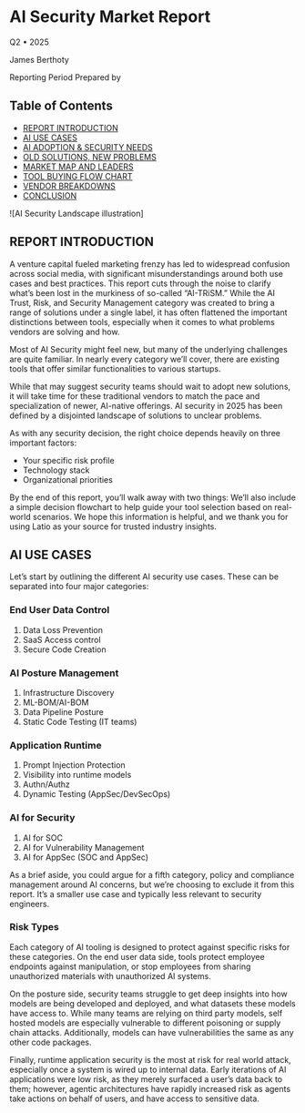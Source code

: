 # AI Security Market Report

Q2 • 2025

James Berthoty

Reporting Period
Prepared by

## Table of Contents
- [REPORT INTRODUCTION](#report-introduction)
- [AI USE CASES](#ai-use-cases)
- [AI ADOPTION & SECURITY NEEDS](#ai-adoption--security-needs)
- [OLD SOLUTIONS, NEW PROBLEMS](#old-solutions-new-problems)
- [MARKET MAP AND LEADERS](#market-map-and-leaders)
- [TOOL BUYING FLOW CHART](#tool-buying-flow-chart)
- [VENDOR BREAKDOWNS](#vendor-breakdowns)
- [CONCLUSION](#conclusion)

![AI Security Landscape illustration]

## REPORT INTRODUCTION

A venture capital fueled marketing frenzy has led to widespread confusion across social media, with significant misunderstandings around both use cases and best practices. This report cuts through the noise to clarify what’s been lost in the murkiness of so-called “AI-TRiSM.” While the AI Trust, Risk, and Security Management category was created to bring a range of solutions under a single label, it has often flattened the important distinctions between tools, especially when it comes to what problems vendors are solving and how.

Most of AI Security might feel new, but many of the underlying challenges are quite familiar. In nearly every category we’ll cover, there are existing tools that offer similar functionalities to various startups.

While that may suggest security teams should wait to adopt new solutions, it will take time for these traditional vendors to match the pace and specialization of newer, AI-native offerings. AI security in 2025 has been defined by a disjointed landscape of solutions to unclear problems.

As with any security decision, the right choice depends heavily on three important factors:
- Your specific risk profile
- Technology stack
- Organizational priorities

By the end of this report, you’ll walk away with two things:
We’ll also include a simple decision flowchart to help guide your tool selection based on real-world scenarios. We hope this information is helpful, and we thank you for using Latio as your source for trusted industry insights.

## AI USE CASES

Let’s start by outlining the different AI security use cases. These can be separated into four major categories:

### End User Data Control
1. Data Loss Prevention
2. SaaS Access control
3. Secure Code Creation

### AI Posture Management
1. Infrastructure Discovery
2. ML-BOM/AI-BOM
3. Data Pipeline Posture
4. Static Code Testing
(IT teams)

### Application Runtime
1. Prompt Injection Protection
2. Visibility into runtime models
3. Authn/Authz
4. Dynamic Testing
(AppSec/DevSecOps)

### AI for Security
1. AI for SOC
2. AI for Vulnerability Management
3. AI for AppSec
(SOC and AppSec)

As a brief aside, you could argue for a fifth category, policy and compliance management around AI concerns, but we’re choosing to exclude it from this report. It’s a smaller use case and typically less relevant to security engineers.

### Risk Types

Each category of AI tooling is designed to protect against specific risks for these categories. On the end user data side, tools protect employee endpoints against manipulation, or stop employees from sharing unauthorized materials with unauthorized AI systems.

On the posture side, security teams struggle to get deep insights into how models are being developed and deployed, and what datasets these models have access to. While many teams are relying on third party models, self hosted models are especially vulnerable to different poisoning or supply chain attacks. Additionally, models can have vulnerabilities the same as any other code packages.

Finally, runtime application security is the most at risk for real world attack, especially once a system is wired up to internal data. Early iterations of AI applications were low risk, as they merely surfaced a user’s data back to them; however, agentic architectures have rapidly increased risk as agents take actions on behalf of users, and have access to sensitive data.